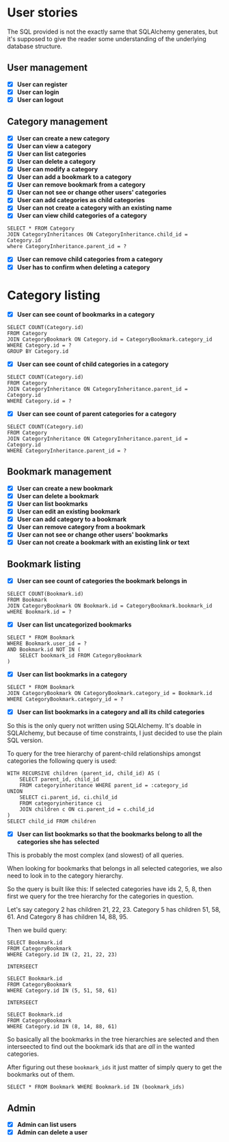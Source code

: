 # User stories

The SQL provided is not the exactly same that SQLAlchemy generates, but it's supposed to give the reader some understanding of the underlying database structure.

## User management
- [x] **User can register**
- [x] **User can login**
- [x] **User can logout**

## Category management
- [x] **User can create a new category**
- [x] **User can view a category**
- [x] **User can list categories**
- [x] **User can delete a category**
- [x] **User can modify a category**
- [x] **User can add a bookmark to a category**
- [x] **User can remove bookmark from a category**
- [x] **User can not see or change other users' categories**
- [x] **User can add categories as child categories**
- [x] **User can not create a category with an existing name**
- [x] **User can view child categories of a category**

```
SELECT * FROM Category
JOIN CategoryInheritances ON CategoryInheritance.child_id = Category.id
where CategoryInheritance.parent_id = ?
```

- [x] **User can remove child categories from a category**
- [x] **User has to confirm when deleting a category**

# Category listing
- [x] **User can see count of bookmarks in a category**

```
SELECT COUNT(Category.id)
FROM Category
JOIN CategoryBookmark ON Category.id = CategoryBookmark.category_id
WHERE Category.id = ?
GROUP BY Category.id
```

- [x] **User can see count of child categories in a category**

```
SELECT COUNT(Category.id)
FROM Category
JOIN CategoryInheritance ON CategoryInheritance.parent_id = Category.id
WHERE Category.id = ?
```

- [x] **User can see count of parent categories for a category**

```
SELECT COUNT(Category.id)
FROM Category
JOIN CategoryInheritance ON CategoryInheritance.parent_id = Category.id
WHERE CategoryInheritance.parent_id = ?
```

## Bookmark management
- [x] **User can create a new bookmark**
- [x] **User can delete a bookmark**
- [x] **User can list bookmarks**
- [x] **User can edit an existing bookmark**
- [x] **User can add category to a bookmark**
- [x] **User can remove category from a bookmark**
- [x] **User can not see or change other users' bookmarks**
- [x] **User can not create a bookmark with an existing link or text**

## Bookmark listing
- [x] **User can see count of categories the bookmark belongs in**

```
SELECT COUNT(Bookmark.id)
FROM Bookmark
JOIN CategoryBookmark ON Bookmark.id = CategoryBookmark.bookmark_id
wHERE Bookmark.id = ?
```

- [x] **User can list uncategorized bookmarks**

```
SELECT * FROM Bookmark
WHERE Bookmark.user_id = ?
AND Bookmark.id NOT IN (
    SELECT bookmark_id FROM CategoryBookmark
)
```

- [x] **User can list bookmarks in a category**

```
SELECT * FROM Bookmark
JOIN CategoryBookmark ON CategoryBookmark.category_id = Bookmark.id
WHERE CategoryBookmark.category_id = ?
```

- [x] **User can list bookmarks in a category and all its child categories**

So this is the only query not written using SQLAlchemy. It's doable in SQLAlchemy, but because of time constraints, I just decided to use the plain SQL version.

To query for the tree hierarchy of parent-child relationships amongst categories the following query is used:

```
WITH RECURSIVE children (parent_id, child_id) AS (
    SELECT parent_id, child_id
    FROM categoryinheritance WHERE parent_id = :category_id
UNION
    SELECT ci.parent_id, ci.child_id
    FROM categoryinheritance ci
    JOIN children c ON ci.parent_id = c.child_id
)
SELECT child_id FROM children
```

- [x] **User can list bookmarks so that the bookmarks belong to all the categories she has selected**

This is probably the most complex (and slowest) of all queries.

When looking for bookmarks that belongs in all selected categories, we also need to look in to the category hierarchy.

So the query is built like this: If selected categories have ids 2, 5, 8, then first we query for the tree hierarchy for the categories in question.

Let's say category 2 has children 21, 22, 23. Category 5 has children 51, 58, 61. And Category 8 has children 14, 88, 95.

Then we build query:

```
SELECT Bookmark.id
FROM CategoryBookmark
WHERE Category.id IN (2, 21, 22, 23)

INTERSEECT

SELECT Bookmark.id
FROM CategoryBookmark
WHERE Category.id IN (5, 51, 58, 61)

INTERSEECT

SELECT Bookmark.id
FROM CategoryBookmark
WHERE Category.id IN (8, 14, 88, 61)
```

So basically all the bookmarks in the tree hierarchies are selected and then interseected to find out the bookmark ids that are _all_ in the wanted categories.

After figuring out these `bookmark_ids` it just matter of simply query to get the bookmarks out of them.

```
SELECT * FROM Bookmark WHERE Bookmark.id IN (bookmark_ids)
```

## Admin
- [x] **Admin can list users**
- [x] **Admin can delete a user**
